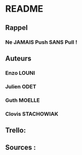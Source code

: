 # README
## Rappel
### Ne JAMAIS Push SANS Pull ! 

## Auteurs
### Enzo LOUNI
### Julien ODET
### Guth MOELLE
### Clovis STACHOWIAK

## Trello: 

## Sources :

